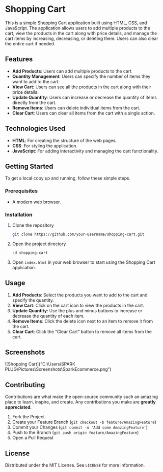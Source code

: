 # Shopping Cart

This is a simple Shopping Cart application built using HTML, CSS, and JavaScript. The application allows users to add multiple products to the cart, view the products in the cart along with price details, and manage the cart items by increasing, decreasing, or deleting them. Users can also clear the entire cart if needed.

## Features

- **Add Products**: Users can add multiple products to the cart.
- **Quantity Management**: Users can specify the number of items they want to add to the cart.
- **View Cart**: Users can see all the products in the cart along with their price details.
- **Update Quantity**: Users can increase or decrease the quantity of items directly from the cart.
- **Remove Items**: Users can delete individual items from the cart.
- **Clear Cart**: Users can clear all items from the cart with a single action.

## Technologies Used

- **HTML**: For creating the structure of the web pages.
- **CSS**: For styling the application.
- **JavaScript**: For adding interactivity and managing the cart functionality.

## Getting Started

To get a local copy up and running, follow these simple steps.

### Prerequisites

- A modern web browser.

### Installation

1. Clone the repository
   ```sh
   git clone https://github.com/your-username/shopping-cart.git
   ```
2. Open the project directory
   ```sh
   cd shopping-cart
   ```
3. Open `index.html` in your web browser to start using the Shopping Cart application.

## Usage

1. **Add Products**: Select the products you want to add to the cart and specify the quantity.
2. **View Cart**: Click on the cart icon to view the products in the cart.
3. **Update Quantity**: Use the plus and minus buttons to increase or decrease the quantity of each item.
4. **Remove Items**: Click the delete icon next to an item to remove it from the cart.
5. **Clear Cart**: Click the "Clear Cart" button to remove all items from the cart.

## Screenshots

![Shopping Cart]("C:\Users\SPARK PLUG\Pictures\Screenshots\SparkEcommerce.png")

## Contributing

Contributions are what make the open-source community such an amazing place to learn, inspire, and create. Any contributions you make are **greatly appreciated**.

1. Fork the Project
2. Create your Feature Branch (`git checkout -b feature/AmazingFeature`)
3. Commit your Changes (`git commit -m 'Add some AmazingFeature'`)
4. Push to the Branch (`git push origin feature/AmazingFeature`)
5. Open a Pull Request

## License

Distributed under the MIT License. See `LICENSE` for more information.



